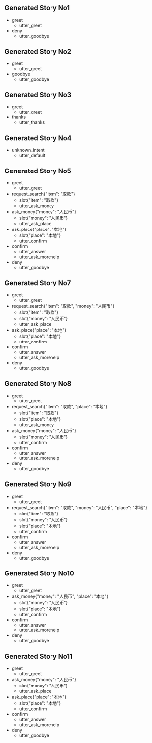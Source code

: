 ## Generated Story No1
* greet
    - utter_greet
* deny
    - utter_goodbye

## Generated Story No2
* greet
    - utter_greet
* goodbye
    - utter_goodbye

## Generated Story No3
* greet
    - utter_greet
* thanks
    - utter_thanks

## Generated Story No4
* unknown_intent
    - utter_default


## Generated Story No5
* greet
    - utter_greet
* request_search{"item": "取款"}
    - slot{"item": "取款"}
    - utter_ask_money
* ask_money{"money": "人民币"}
    - slot{"money": "人民币"}
    - utter_ask_place
* ask_place{"place": "本地"}
    - slot{"place": "本地"}
    - utter_confirm
* confirm
    - utter_answer
    - utter_ask_morehelp
* deny
    - utter_goodbye

## Generated Story No7
* greet
    - utter_greet
* request_search{"item": "取款", "money": "人民币"}
    - slot{"item": "取款"}
    - slot{"money": "人民币"}
    - utter_ask_place
* ask_place{"place": "本地"}
    - slot{"place": "本地"}
    - utter_confirm
* confirm
    - utter_answer
    - utter_ask_morehelp
* deny
    - utter_goodbye

## Generated Story No8
* greet
    - utter_greet
* request_search{"item": "取款", "place": "本地"}
    - slot{"item": "取款"}
    - slot{"place": "本地"}
    - utter_ask_money
* ask_money{"money": "人民币"}
    - slot{"money": "人民币"}
    - utter_confirm
* confirm
    - utter_answer
    - utter_ask_morehelp
* deny
    - utter_goodbye

## Generated Story No9
* greet
    - utter_greet
* request_search{"item": "取款", "money": "人民币", "place": "本地"}
    - slot{"item": "取款"}
    - slot{"money": "人民币"}
    - slot{"place": "本地"}
    - utter_confirm
* confirm
    - utter_answer
    - utter_ask_morehelp
* deny
    - utter_goodbye
	
## Generated Story No10
* greet
    - utter_greet
* ask_money{"money": "人民币", "place": "本地"}
    - slot{"money": "人民币"}
    - slot{"place": "本地"}
    - utter_confirm
* confirm
    - utter_answer
    - utter_ask_morehelp
* deny
    - utter_goodbye

## Generated Story No11
* greet
    - utter_greet
* ask_money{"money": "人民币"}
    - slot{"money": "人民币"}
    - utter_ask_place
* ask_place{"place": "本地"}
    - slot{"place": "本地"}
    - utter_confirm
* confirm
    - utter_answer
    - utter_ask_morehelp
* deny
    - utter_goodbye